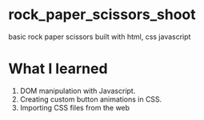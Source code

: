 # rock_paper_scissors_shoot
 basic rock paper scissors built with html, css javascript
 
 # What I learned
1. DOM manipulation with Javascript.
2. Creating custom button animations in CSS.
3. Importing CSS files from the web